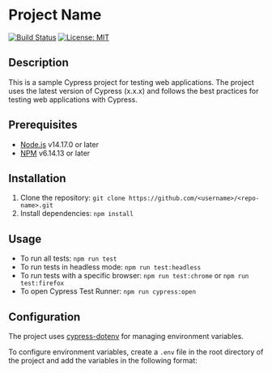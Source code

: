 # Project Name

[![Build Status](https://travis-ci.org/<username>/<repo-name>.svg?branch=master)](https://travis-ci.org/<username>/<repo-name>)
[![License: MIT](https://img.shields.io/badge/License-MIT-yellow.svg)](https://opensource.org/licenses/MIT)

## Description

This is a sample Cypress project for testing web applications. The project uses the latest version of Cypress (x.x.x) and follows the best practices for testing web applications with Cypress. 

## Prerequisites

- [Node.js](https://nodejs.org/en/) v14.17.0 or later
- [NPM](https://www.npmjs.com/) v6.14.13 or later

## Installation

1. Clone the repository: `git clone https://github.com/<username>/<repo-name>.git`
2. Install dependencies: `npm install`

## Usage

- To run all tests: `npm run test`
- To run tests in headless mode: `npm run test:headless`
- To run tests with a specific browser: `npm run test:chrome` or `npm run test:firefox`
- To open Cypress Test Runner: `npm run cypress:open`

## Configuration

The project uses [cypress-dotenv](https://github.com/morficus/cypress-dotenv) for managing environment variables. 

To configure environment variables, create a `.env` file in the root directory of the project and add the variables in the following format:

